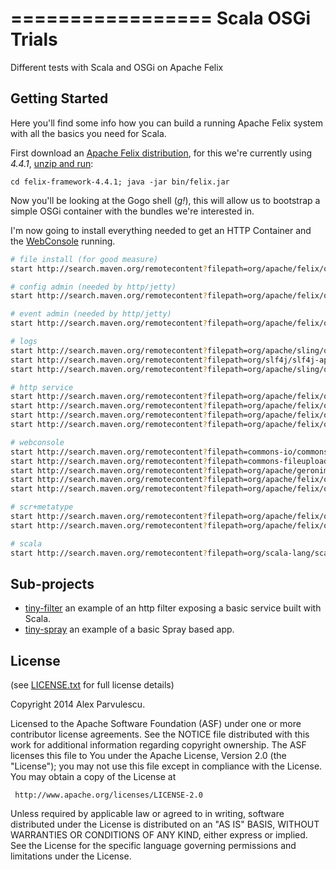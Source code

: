 =================
Scala OSGi Trials
=================

Different tests with Scala and OSGi on Apache Felix

Getting Started
---------------

Here you'll find some info how you can build a running Apache Felix system 
with all the basics you need for Scala.

First download an [Apache Felix distribution](https://felix.apache.org/downloads.cgi), 
for this we're currently using _4.4.1_, [unzip and run](https://felix.apache.org/documentation/subprojects/apache-felix-framework/apache-felix-framework-usage-documentation.html):

    cd felix-framework-4.4.1; java -jar bin/felix.jar

Now you'll be looking at the Gogo shell (_g!_), this will allow us to bootstrap a simple OSGi container with the bundles we're interested in.

I'm now going to install everything needed to get an HTTP Container and the [WebConsole](https://felix.apache.org/documentation/subprojects/apache-felix-web-console.html) running.


```bash
# file install (for good measure)
start http://search.maven.org/remotecontent?filepath=org/apache/felix/org.apache.felix.fileinstall/3.4.2/org.apache.felix.fileinstall-3.4.2.jar

# config admin (needed by http/jetty)
start http://search.maven.org/remotecontent?filepath=org/apache/felix/org.apache.felix.configadmin/1.8.0/org.apache.felix.configadmin-1.8.0.jar

# event admin (needed by http/jetty)
start http://search.maven.org/remotecontent?filepath=org/apache/felix/org.apache.felix.eventadmin/1.4.2/org.apache.felix.eventadmin-1.4.2.jar

# logs
start http://search.maven.org/remotecontent?filepath=org/apache/sling/org.apache.sling.commons.log/3.0.2/org.apache.sling.commons.log-3.0.2.jar
start http://search.maven.org/remotecontent?filepath=org/slf4j/slf4j-api/1.6.4/slf4j-api-1.6.4.jar
start http://search.maven.org/remotecontent?filepath=org/apache/sling/org.apache.sling.commons.logservice/1.0.2/org.apache.sling.commons.logservice-1.0.2.jar

# http service
start http://search.maven.org/remotecontent?filepath=org/apache/felix/org.apache.felix.http.servlet-api/1.0.0/org.apache.felix.http.servlet-api-1.0.0.jar
start http://search.maven.org/remotecontent?filepath=org/apache/felix/org.apache.felix.http.api/2.3.0/org.apache.felix.http.api-2.3.0.jar
start http://search.maven.org/remotecontent?filepath=org/apache/felix/org.apache.felix.http.jetty/2.3.0/org.apache.felix.http.jetty-2.3.0.jar
start http://search.maven.org/remotecontent?filepath=org/apache/felix/org.apache.felix.http.whiteboard/2.3.0/org.apache.felix.http.whiteboard-2.3.0.jar

# webconsole
start http://search.maven.org/remotecontent?filepath=commons-io/commons-io/2.4/commons-io-2.4.jar
start http://search.maven.org/remotecontent?filepath=commons-fileupload/commons-fileupload/1.3.1/commons-fileupload-1.3.1.jar
start http://search.maven.org/remotecontent?filepath=org/apache/geronimo/bundles/json/20090211_1/json-20090211_1.jar
start http://search.maven.org/remotecontent?filepath=org/apache/felix/org.apache.felix.webconsole/4.2.2/org.apache.felix.webconsole-4.2.2.jar
start http://search.maven.org/remotecontent?filepath=org/apache/felix/org.apache.felix.webconsole.plugins.event/1.1.0/org.apache.felix.webconsole.plugins.event-1.1.0.jar

# scr+metatype
start http://search.maven.org/remotecontent?filepath=org/apache/felix/org.apache.felix.metatype/1.0.10/org.apache.felix.metatype-1.0.10.jar
start http://search.maven.org/remotecontent?filepath=org/apache/felix/org.apache.felix.scr/1.8.2/org.apache.felix.scr-1.8.2.jar

# scala
start http://search.maven.org/remotecontent?filepath=org/scala-lang/scala-library/2.10.4/scala-library-2.10.4.jar
```

Sub-projects
------------

  - [tiny-filter](/tiny-filter) an example of an http filter exposing a basic service built with Scala.
  - [tiny-spray](/tiny-spray) an example of a basic Spray based app.

License
-------

(see [LICENSE.txt](LICENSE.txt) for full license details)

Copyright 2014 Alex Parvulescu.

Licensed to the Apache Software Foundation (ASF) under one or more
contributor license agreements.  See the NOTICE file distributed with
this work for additional information regarding copyright ownership.
The ASF licenses this file to You under the Apache License, Version 2.0
(the "License"); you may not use this file except in compliance with
the License.  You may obtain a copy of the License at

     http://www.apache.org/licenses/LICENSE-2.0

Unless required by applicable law or agreed to in writing, software
distributed under the License is distributed on an "AS IS" BASIS,
WITHOUT WARRANTIES OR CONDITIONS OF ANY KIND, either express or implied.
See the License for the specific language governing permissions and
limitations under the License.

